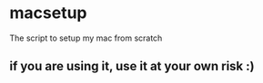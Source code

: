 # macsetup
The script to setup my mac from scratch

## if you are using it, use it at your own risk :)
